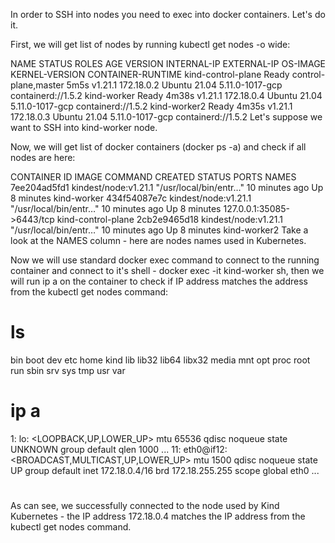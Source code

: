 In order to SSH into nodes you need to exec into docker containers. Let's do it.

First, we will get list of nodes by running kubectl get nodes -o wide:

NAME                 STATUS   ROLES                  AGE     VERSION   INTERNAL-IP   EXTERNAL-IP   OS-IMAGE       KERNEL-VERSION    CONTAINER-RUNTIME
kind-control-plane   Ready    control-plane,master   5m5s    v1.21.1   172.18.0.2    <none>        Ubuntu 21.04   5.11.0-1017-gcp   containerd://1.5.2
kind-worker          Ready    <none>                 4m38s   v1.21.1   172.18.0.4    <none>        Ubuntu 21.04   5.11.0-1017-gcp   containerd://1.5.2
kind-worker2         Ready    <none>                 4m35s   v1.21.1   172.18.0.3    <none>        Ubuntu 21.04   5.11.0-1017-gcp   containerd://1.5.2
Let's suppose we want to SSH into kind-worker node.

Now, we will get list of docker containers (docker ps -a) and check if all nodes are here:

CONTAINER ID   IMAGE                  COMMAND                  CREATED          STATUS         PORTS                       NAMES
7ee204ad5fd1   kindest/node:v1.21.1   "/usr/local/bin/entr…"   10 minutes ago   Up 8 minutes                               kind-worker
434f54087e7c   kindest/node:v1.21.1   "/usr/local/bin/entr…"   10 minutes ago   Up 8 minutes   127.0.0.1:35085->6443/tcp   kind-control-plane
2cb2e9465d18   kindest/node:v1.21.1   "/usr/local/bin/entr…"   10 minutes ago   Up 8 minutes                               kind-worker2
Take a look at the NAMES column - here are nodes names used in Kubernetes.

Now we will use standard docker exec command to connect to the running container and connect to it's shell - docker exec -it kind-worker sh, then we will run ip a on the container to check if IP address matches the address from the kubectl get nodes command:

# ls
bin  boot  dev  etc  home  kind  lib  lib32  lib64  libx32  media  mnt  opt  proc  root  run  sbin  srv  sys  tmp  usr  var
# ip a
1: lo: <LOOPBACK,UP,LOWER_UP> mtu 65536 qdisc noqueue state UNKNOWN group default qlen 1000
...
11: eth0@if12: <BROADCAST,MULTICAST,UP,LOWER_UP> mtu 1500 qdisc noqueue state UP group default 
    inet 172.18.0.4/16 brd 172.18.255.255 scope global eth0
    ...
# 
As can see, we successfully connected to the node used by Kind Kubernetes - the IP address 172.18.0.4 matches the IP address from the kubectl get nodes command.
